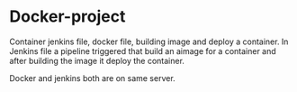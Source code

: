 # Docker-project
Container jenkins file, docker file, building image and deploy a container.
In Jenkins file a pipeline triggered that build an aimage for a container and after building the image it deploy the container.

Docker and jenkins both are on same server.
